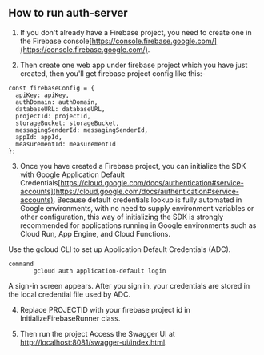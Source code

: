 ## How to run auth-server
1. If you don't already have a Firebase project, you need to create one in the Firebase console[https://console.firebase.google.com/](https://console.firebase.google.com/).

2. Then create one web app under firebase project which you have just created, then you'll get firebase project config like this:-
```
const firebaseConfig = {
  apiKey: apiKey,
  authDomain: authDomain,
  databaseURL: databaseURL,
  projectId: projectId,
  storageBucket: storageBucket,
  messagingSenderId: messagingSenderId,
  appId: appId,
  measurementId: measurementId
};
```

3. Once you have created a Firebase project, you can initialize the SDK with Google Application Default Credentials[https://cloud.google.com/docs/authentication#service-accounts](https://cloud.google.com/docs/authentication#service-accounts). Because default credentials lookup is fully automated in Google environments, with no need to supply environment variables or other configuration, this way of initializing the SDK is strongly recommended for applications running in Google environments such as Cloud Run, App Engine, and Cloud Functions.

Use the gcloud CLI to set up Application Default Credentials (ADC).
```
command
       gcloud auth application-default login
```

A sign-in screen appears. After you sign in, your credentials are stored in the local credential file used by ADC.

4. Replace PROJECTID with your firebase project id in InitializeFirebaseRunner class.

5. Then run the project
   Access the Swagger UI at [http://localhost:8081/swagger-ui/index.html](http://localhost:8081/swagger-ui/index.html).
